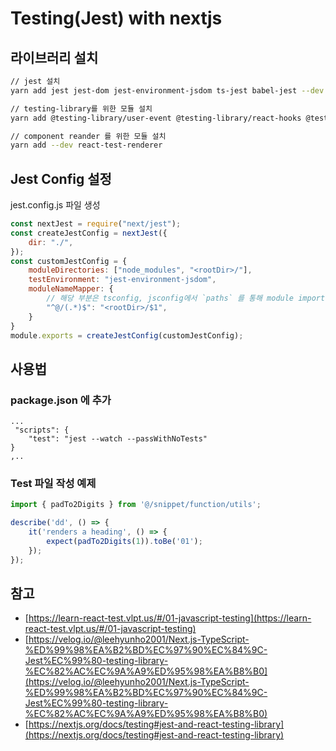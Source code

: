 # Testing(Jest) with nextjs

## 라이브러리 설치

```bash
// jest 설치
yarn add jest jest-dom jest-environment-jsdom ts-jest babel-jest --dev

// testing-library를 위한 모듈 설치
yarn add @testing-library/user-event @testing-library/react-hooks @testing-library/react @testing-library/jest-dom @testing-library/dom --dev

// component reander 를 위한 모듈 설치
yarn add --dev react-test-renderer
```

## Jest Config 설정
jest.config.js 파일 생성
```javascript
const nextJest = require("next/jest");
const createJestConfig = nextJest({
	dir: "./",
});
const customJestConfig = {
	moduleDirectories: ["node_modules", "<rootDir>/"],
	testEnvironment: "jest-environment-jsdom",
	moduleNameMapper: { 
		// 해당 부분은 tsconfig, jsconfig에서 `paths` 를 통해 module import를 변경했을 경우 추가 
		"^@/(.*)$": "<rootDir>/$1",
	}
}
module.exports = createJestConfig(customJestConfig);
```

## 사용법

### package.json 에 추가
```
...
 "scripts": {
    "test": "jest --watch --passWithNoTests"
}
,..
```
### Test 파일 작성 예제
```javascript
import { padTo2Digits } from '@/snippet/function/utils';

describe('dd', () => {
	it('renders a heading', () => {
		expect(padTo2Digits(1)).toBe('01');
	});
});
```

## 참고
- [https://learn-react-test.vlpt.us/#/01-javascript-testing](https://learn-react-test.vlpt.us/#/01-javascript-testing)
- [https://velog.io/@leehyunho2001/Next.js-TypeScript-%ED%99%98%EA%B2%BD%EC%97%90%EC%84%9C-Jest%EC%99%80-testing-library-%EC%82%AC%EC%9A%A9%ED%95%98%EA%B8%B0](https://velog.io/@leehyunho2001/Next.js-TypeScript-%ED%99%98%EA%B2%BD%EC%97%90%EC%84%9C-Jest%EC%99%80-testing-library-%EC%82%AC%EC%9A%A9%ED%95%98%EA%B8%B0)
- [https://nextjs.org/docs/testing#jest-and-react-testing-library](https://nextjs.org/docs/testing#jest-and-react-testing-library)